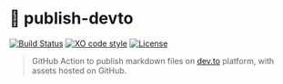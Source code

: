# :postbox: publish-devto

[![Build Status](https://github.com/sinedied/publish-devto/workflows/build/badge.svg)](https://github.com/sinedied/publish-devto/actions)
[![XO code style](https://img.shields.io/badge/code_style-XO-5ed9c7.svg)](https://github.com/sindresorhus/xo)
[![License](https://img.shields.io/badge/license-MIT-blue.svg)](LICENSE)

> GitHub Action to publish markdown files on [dev.to](https://dev.to) platform, with assets hosted on GitHub.
